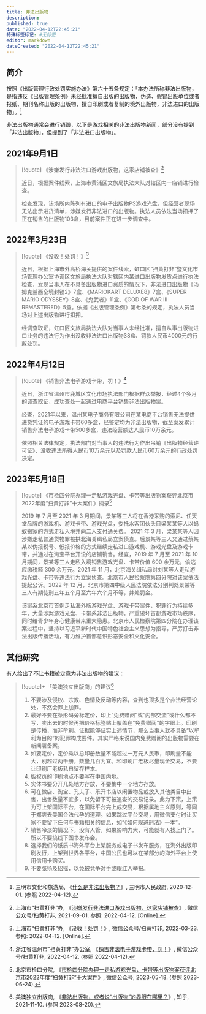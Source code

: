 ```yaml
---
title: 非法出版物
description:
published: true
date: "2022-04-12T22:45:21"
特殊标签标记: #无标签
editor: markdown
dateCreated: "2022-04-12T22:45:21"
---
```


## 简介

按照《出版管理行政处罚实施办法》第六十五条规定：「本办法所称非法出版物，是指违反《出版管理条例》未经批准擅自出版的出版物，伪造、假冒出版单位或者报纸、期刊名称出版的出版物，擅自印刷或者复制的境外出版物，非法进口的出版物」。[^15980]

[^15980]: 三明市文化和旅游局, 《[什么是非法出版物？](https://web.archive.org/web/20210414044638/http://www.sm.gov.cn/wz/hdjlzsk/wgxj/whscgl/202012/t20201201_1598050.htm)》, 三明市人民政府, 2020-12-01. (参照 2022-04-12).

非法出版物通常会进行销毁，以下是游戏相关的非法出版物新闻，部分没有提到「非法出版物」，但提到了「非法进口出版物」。

## 2021年9月1日

> [!quote] 《涉嫌发行非法进口游戏出版物，这家店铺被查》[^bUz2D]
>
> 近日，根据案件线索，上海市黄浦区文旅局执法大队对辖区内一店铺进行检查。
>
> 检查发现，该场所内陈列有进口的电子出版物PS游戏光盘，但经营者现场无法出示进货清单，涉嫌发行非法进口的出版物。执法人员依法当场扣押了正在销售的出版物103盒，目前案件正在进一步调查中。

[^bUz2D]: 上海市“扫黄打非”办, 《[涉嫌发行非法进口游戏出版物，这家店铺被查](http://archive.today/bUz2D "https://mp.weixin.qq.com/s/M61m3W7LZEAE0RQoktEp6Q")》, 微信公众号/扫黄打非, 2021-09-01. 参照: 2022-04-12. [Online].

## 2022年3月23日

> [!quote] 《没收！处罚！》[^EZiuA]
>
> 近日，根据上海市外高桥海关提供的案件线索，虹口区“扫黄打非”暨文化市场管理办公室协调区文旅局执法大队对辖区内某进口出版物发货点进行执法检查，发现当事人在不具备出版物进口资质的情况下，非法进口出版物《汤姆克兰西全境封锁2》7盒、《MARIOKART DELUXE8》7盒、《SUPER MARIO ODYSSEY》8盒、《鬼武者》11盒、《GOD OF WAR Ⅲ REMASTERED》5盒。依据《出版管理条例》第七条的规定，执法人员当场对上述出版物进行扣押。
>
> 经调查取证，虹口区文旅局执法大队对当事人未经批准，擅自从事出版物进口业务的违法行为作出没收非法进口出版物38盒、罚款人民币4000元的行政处罚。

[^EZiuA]: 上海市“扫黄打非”办, 《[没收！处罚！](http://archiveiya74codqgiixo33q62qlrqtkgmcitqx5u2oeqnmn5bpcbiyd.onion/EZiuA "https://mp.weixin.qq.com/s/zFkX0CFpJYCRrdDslVrKTQ")》, 微信公众号/扫黄打非, 2022-03-23. 参照: 2022-04-12. [Online].

## 2022年4月12日

> [!quote] 《销售非法电子游戏卡带，罚！》[^FKZT1]
>
> 近日，浙江省温州市鹿城区文化市场执法部门根据群众举报，经过4个多月的调查取证，成功查处一起通过电商平台销售非法出版物案。
>
> 经查，2021年以来，温州某电子商务有限公司在某电商平台销售无法提供进货凭证的电子游戏卡带60多盒，经鉴定均为非法出版物，截至案发累计销售非法电子游戏卡带500多盒，违法经营额达人民币10万余元。
>
> 依照相关法律规定，执法部门对当事人的违法行为作出吊销《出版物经营许可证》、没收违法所得人民币10万余元以及罚款人民币60万余元的行政处罚决定。

[^FKZT1]: 浙江省温州市“扫黄打非”办公室, 《[销售非法电子游戏卡带，罚！](http://archiveiya74codqgiixo33q62qlrqtkgmcitqx5u2oeqnmn5bpcbiyd.onion/FKZT1 "https://mp.weixin.qq.com/s/Feu-AJg_4tkREfuaoUk0TA")》, 微信公众号/扫黄打非, 2022-04-12. (参照 2022-04-12).

## 2023年5月18日

> [!quote] 《市检四分院办理一走私游戏光盘、卡带等出版物案获评北京市2022年度“扫黄打非”十大案件》摘录[^L9imQ]
>
> 2019 年 7 月至 2021 年 3 月期间，景某等三人将在香港采购的索尼、任天堂品牌的游戏机、游戏卡带、游戏光盘，委托水客团伙头目梁某某等人以蚂蚁搬家的方式走私入境并向二人支付通关费。 2021 年 3 月，梁某某等人因涉嫌走私普通货物罪被拱北海关缉私局立案侦查。后景某等三人又通过蔡某某以伪报税号、低报价格的方式继续走私进口游戏机、游戏光盘及游戏卡带，并通过在淘宝平台开设的店铺销售。经查，2019 年 7 月至 2021 年 10 月期间，景某等三人走私入境销售游戏光盘、卡带价值 600 余万元，偷逃应缴税额 300 余万元。2021 年 11 月，北京海关缉私局对刘某等人走私游戏光盘、卡带等违法行为立案侦查。北京市人民检察院第四分院对该案依法提起公诉。2022 年 12 月，北京市第四中级人民法院依法分别判处景某等三人有期徒刑五年五个月至六年六个月不等，并处罚金。
>
> 该案系北京市首例走私海外版游戏光盘、游戏卡带案件，犯罪行为持续多年，大量涉案游戏光盘、卡带系非法出版物，严重破坏首都游戏市场秩序，同时给青少年身心健康带来重大隐患。北京市人民检察院第四分院在办理该案过程中，坚持以习近平新时代中国特色社会主义思想为指导，严厉打击非法出版传播活动，有力维护首都意识形态安全和文化安全。

[^L9imQ]: 北京市检四分院, 《[市检四分院办理一走私游戏光盘、卡带等出版物案获评北京市2022年度“扫黄打非”十大案件](https://archive.is/L9imQ "https://mp.weixin.qq.com/s/oN0QR-ejt4QkPCLHq2U1Cw")》, 微信公众号, 2023-05-18. (参照 2023-06-24).

## 其他研究

有人给出了不让书籍被定意为非法出版物的建议：

> [!quote]+ 「美澳独立出版商」的建议[^X9zbd]
>
> 1.  不要涉及侵权、宗教、色情及反动等内容，查到也顶多是个非法经营论处，不然会罪上加罪。
> 2.  最好不要在条形码旁标定价，印上“免费赠阅”或“内部交流”或什么都不写，卖出去的时候再把价格标签贴上覆盖在"免费赠阅"的字眼上。印刷是传播，而非牟利。证据能够证实上述情节，那么当事人就不具备“以牟利为目的”的犯罪构成要件。其实严格来说国内免费赠阅的出版物需要在新闻署备案。
> 3.  如要定价，定价乘以总印册数量不能超过一万元人民币，印刷量不能大，别超过两千册，数量几百为宜。和印刷厂老板尽量现金交易，不要让印刷厂老板私自留存样本。
> 4.  版权页的印刷地点不要写在中国内地。
> 5.  实体书要分开几处地方存放，不要集中一个地方存放。
> 6.  可在微店、淘宝、孔夫子、乐开书店以闲置物品或放入其他类目中出售，出售数量不宜多，以免留下可被追查的交易记录。此为下策，上策为可上架国际平台，在国际平台完上成交易，根据属地主义原则，等同于郑爽去美国合法代孕的道理。如果跳过平台交易，用微信支付时让买家不要留下任何与书籍相关的信息，如“《如何规避刑法》一本”。
> 7.  销售冷淡的情况下，没有人管，如果影响力大，可能就有人找上门了。所以不要搞线下图书发布会。
> 8.  选择我们的纸质书海外平台上架服务或电子书发布服务，在海外出版印刷发行，上架到世界各平台，中国公民也可以在某部分的海外平台上使用信用卡购买。
> 9.  不要张扬及招摇，以免被竞争对手或眼红人举报。

[^X9zbd]: 美澳独立出版商, 《[非法出版物，或者说“出版物”的界限在哪里？](https://archive.is/X9zbd "https://www.zhihu.com/question/27506736")》, 知乎, 2021-11-10. (参照 2023-08-20).
